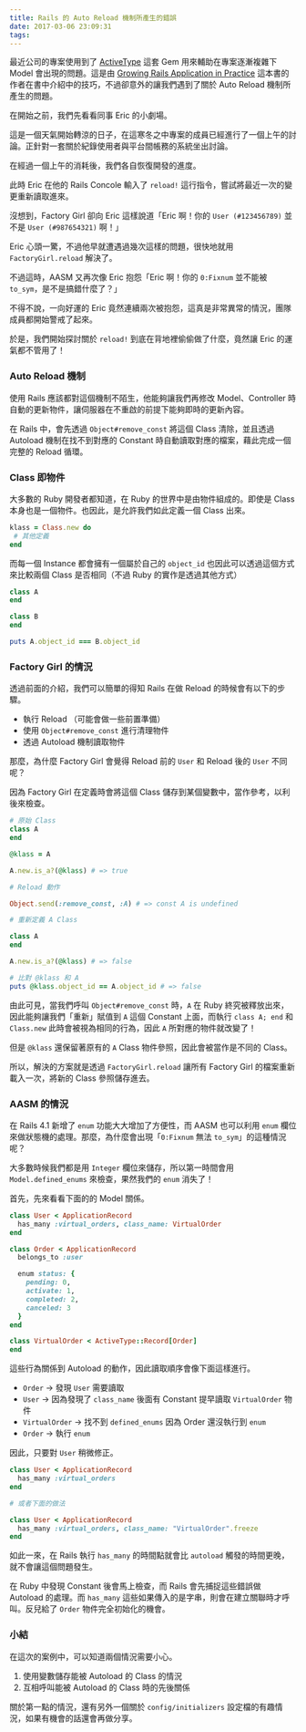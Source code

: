 ```yaml
---
title: Rails 的 Auto Reload 機制所產生的錯誤
date: 2017-03-06 23:09:31
tags:
---
```


最近公司的專案使用到了 [ActiveType](https://github.com/makandra/active_type) 這套 Gem 用來輔助在專案逐漸複雜下 Model 會出現的問題。這是由 [Growing Rails Application in Practice](https://leanpub.com/growing-rails) 這本書的作者在書中介紹中的技巧，不過卻意外的讓我們遇到了關於 Auto Reload 機制所產生的問題。

<!--more-->

在開始之前，我們先看看同事 Eric 的小劇場。

這是一個天氣開始轉涼的日子，在這寒冬之中專案的成員已經進行了一個上午的討論。正針對一套關於紀錄使用者與平台間帳務的系統坐出討論。

在經過一個上午的消耗後，我們各自恢復開發的進度。

此時 Eric 在他的 Rails Concole 輸入了 `reload!` 這行指令，嘗試將最近一次的變更重新讀取進來。

沒想到，Factory Girl 卻向 Eric 這樣說道「Eric 啊！你的 `User (#123456789)` 並不是 `User (#987654321)` 啊！」

Eric 心頭一驚，不過他早就遭遇過幾次這樣的問題，很快地就用 `FactoryGirl.reload` 解決了。

不過這時，AASM 又再次像 Eric 抱怨「Eric 啊！你的 `0:Fixnum` 並不能被 `to_sym`，是不是搞錯什麼了？」

不得不說，一向好運的 Eric 竟然連續兩次被抱怨，這真是非常異常的情況，團隊成員都開始警戒了起來。

於是，我們開始探討關於 `reload!` 到底在背地裡偷偷做了什麼，竟然讓 Eric 的運氣都不管用了！

### Auto Reload 機制

使用 Rails 應該都對這個機制不陌生，他能夠讓我們再修改 Model、Controller 時自動的更新物件，讓伺服器在不重啟的前提下能夠即時的更新內容。

在 Rails 中，會先透過 `Object#remove_const` 將這個 Class 清除，並且透過 Autoload 機制在找不到對應的 Constant 時自動讀取對應的檔案，藉此完成一個完整的 Reload 循環。

### Class 即物件

大多數的 Ruby 開發者都知道，在 Ruby 的世界中是由物件組成的。即使是 Class 本身也是一個物件。也因此，是允許我們如此定義一個 Class 出來。

```ruby
klass = Class.new do
 # 其他定義
end
```

而每一個 Instance 都會擁有一個屬於自己的 `object_id` 也因此可以透過這個方式來比較兩個 Class 是否相同（不過 Ruby 的實作是透過其他方式）

```ruby
class A
end

class B
end

puts A.object_id === B.object_id
```

### Factory Girl 的情況

透過前面的介紹，我們可以簡單的得知 Rails 在做 Reload 的時候會有以下的步驟。

* 執行 Reload （可能會做一些前置準備）
* 使用 `Object#remove_const` 進行清理物件
* 透過 Autoload 機制讀取物件

那麼，為什麼 Factory Girl 會覺得 Reload 前的 `User` 和 Reload 後的 `User` 不同呢？

因為 Factory Girl 在定義時會將這個 Class 儲存到某個變數中，當作參考，以利後來檢查。

```ruby
# 原始 Class
class A
end

@klass = A

A.new.is_a?(@klass) # => true

# Reload 動作

Object.send(:remove_const, :A) # => const A is undefined

# 重新定義 A Class

class A
end

A.new.is_a?(@klass) # => false

# 比對 @klass 和 A
puts @klass.object_id == A.object_id # => false
```

由此可見，當我們呼叫 `Object#remove_const` 時，`A` 在 Ruby 終究被釋放出來，因此能夠讓我們「重新」賦值到 `A` 這個 Constant 上面，而執行 `class A; end` 和 `Class.new` 此時會被視為相同的行為，因此 `A` 所對應的物件就改變了！

但是 `@klass` 還保留著原有的 `A` Class 物件參照，因此會被當作是不同的 Class。

所以，解決的方案就是透過 `FactoryGirl.reload` 讓所有 Factory Girl 的檔案重新載入一次，將新的 Class 參照儲存進去。

### AASM 的情況

在 Rails 4.1 新增了 `enum` 功能大大增加了方便性，而 AASM 也可以利用 `enum` 欄位來做狀態機的處理。那麼，為什麼會出現「`0:Fixnum` 無法 `to_sym`」的這種情況呢？

大多數時候我們都是用 `Integer` 欄位來儲存，所以第一時間會用 `Model.defined_enums` 來檢查，果然我們的 `enum` 消失了！

首先，先來看看下面的的 Model 關係。

```ruby
class User < ApplicationRecord
  has_many :virtual_orders, class_name: VirtualOrder
end

class Order < ApplicationRecord
  belongs_to :user

  enum status: {
    pending: 0,
    activate: 1,
    completed: 2,
    canceled: 3
  }
end

class VirtualOrder < ActiveType::Record[Order]
end
```

這些行為關係到 Autoload 的動作，因此讀取順序會像下面這樣進行。

* `Order` -> 發現 `User` 需要讀取
* `User` -> 因為發現了 `class_name` 後面有 Constant 提早讀取 `VirtualOrder` 物件
* `VirtualOrder` -> 找不到 `defined_enums` 因為 Order 還沒執行到 `enum`
* `Order` -> 執行 `enum`

因此，只要對 `User` 稍微修正。

```ruby
class User < ApplicationRecord
  has_many :virtual_orders
end

# 或者下面的做法

class User < ApplicationRecord
  has_many :virtual_orders, class_name: "VirtualOrder".freeze
end
```

如此一來，在 Rails 執行 `has_many` 的時間點就會比 `autoload` 觸發的時間更晚，就不會讓這個問題發生。

在 Ruby 中發現 Constant 後會馬上檢查，而 Rails 會先捕捉這些錯誤做 Autoload 的處理。而 `has_many` 這些如果傳入的是字串，則會在建立關聯時才呼叫。反兒給了 `Order` 物件完全初始化的機會。

### 小結

在這次的案例中，可以知道兩個情況需要小心。

1. 使用變數儲存能被 Autoload 的 Class 的情況
2. 互相呼叫能被 Autoload 的 Class 時的先後關係

關於第一點的情況，還有另外一個關於 `config/initializers` 設定檔的有趣情況，如果有機會的話還會再做分享。
